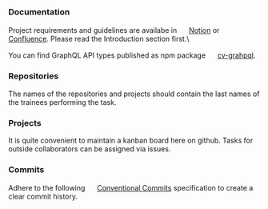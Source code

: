 ### Documentation

Project requirements and guidelines are availabe in <img width="16" height="16" src="https://www.notion.so/images/favicon.ico">
[Notion](https://curriculum-vitae-project.notion.site/b5c2402e649a44629178f52a8679eff9)
or
<img width="16" height="16" src="https://innowise-group.atlassian.net/wiki/s/244890181/6452/63b6d887ba17240f91965711073032ae1b1721fc/1/_/favicon-update.ico">
[Confluence](https://innowise-group.atlassian.net/wiki/spaces/~9373156/pages/2617180325/Curriculum+Vitae+Project). Please read the Introduction section first.\


You can find GraphQL API types published as npm package <img width="16" height="16" src="https://static-production.npmjs.com/b0f1a8318363185cc2ea6a40ac23eeb2.png"> [cv-grahpql](https://www.npmjs.com/package/cv-graphql?activeTab=readme).


### Repositories

The names of the repositories and projects should contain the last names of the trainees performing the task.

### Projects

It is quite convenient to maintain a kanban board here on github. Tasks for outside collaborators can be assigned via issues.

### Commits

Adhere to the following 
<img width="16" height="16" src="https://www.conventionalcommits.org/favicon.ico">
[Conventional Commits](https://www.conventionalcommits.org/en/v1.0.0/#summary) specification to create a clear commit history.
